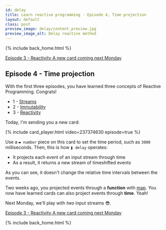 ```yaml
---
id: delay
title: Learn reactive programming - Episode 4, Time projection
layout: default
class: post
preview_image: delay/content_preview.jpg
preview_image_alt: Delay reactive method
---
```


{% include back_home.html %}

<a class="ui basic tiny button" href="/listen">
    <i class="arrow left icon"></i> Episode 3 - Reactivity
</a>
<a class="ui basic disabled tiny button" href="#subscribe">
    A new card coming next Monday
</a>

## Episode 4 - Time projection

With the first three episodes, you have learned three concepts of Reactive Programming. Congrats!

- 1 - [Streams](/fromEvent)
- 2 - [Immutability](/map)
- 3 - [Reactivity](/listen)

Today, I'm sending you a new card:

{% include card_player.html video=237374630 episode=true %}

Use a `▬ number` piece on this card to set the time period, such as `3000` milliseconds. Then, this is how `❚ delay` operates:

- It projects each event of an input stream through time
- As a result, it returns a new stream of timeshifted events

As you can see, it doesn't change the relative time intervals between the events.

Two weeks ago, you projected events through a **function** with [map](/map). You now have learned cards can also project events through **time**. Yeah!

Next Monday, we'll play with _two_ input streams 😎.

<a class="ui basic tiny button" href="/listen">
    <i class="arrow left icon"></i> Episode 3 - Reactivity
</a>
<a class="ui basic disabled tiny button" href="#subscribe">
    A new card coming next Monday
</a>

{% include back_home.html %}